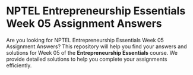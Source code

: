 # NPTEL Entrepreneurship Essentials Week 05 Assignment Answers

Are you looking for NPTEL Entrepreneurship Essentials Week 05 Assignment Answers? This repository will help you find your answers and solutions for Week 05 of the **Entrepreneurship Essentials** course. We provide detailed solutions to help you complete your assignments efficiently.